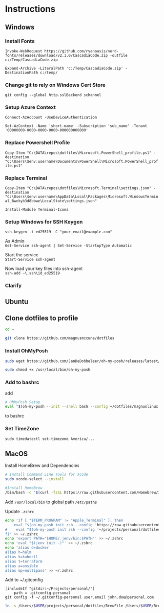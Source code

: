 # Instructions


## Windows
### Install Fonts

`Invoke-WebRequest https://github.com/ryanoasis/nerd-fonts/releases/download/v2.1.0/CascadiaCode.zip -outfile c:/Temp/CascadiaCode.zip`

`Expand-Archive -LiteralPath 'c:/Temp/CascadiaCode.zip' -DestinationPath c:/temp/`

### Change git to rely on Windows Cert Store

`git config --global http.sslBackend schannel`

### Setup Azure Context 

`Connect-AzAccount -UseDeviceAuthentication`

`Set-AzContext -Name 'short-name' -Subscription 'sub_name' -Tenant '00000000-0000-0000-0000-000000000000'`

### Replace Powershell Profile

`Copy-Item "C:\DATA\repos\dotfiles\Microsoft.PowerShell_profile.ps1" -destination "C:\Users\$env:username\Documents\PowerShell\Microsoft.PowerShell_profile.ps1"`

### Replace Terminal

`Copy-Item "C:\DATA\repos\dotfiles\Microsoft.Terminal\settings.json" -destination "C:\Users\$env:username\AppData\Local\Packages\Microsoft.WindowsTerminal_8wekyb3d8bbwe\LocalState\settings.json"`

`Install-Module Terminal-Icons`

### Setup Windows for SSH Keygen

`ssh-keygen -t ed25519 -C "your_email@example.com"`

As Admin  
`Get-Service ssh-agent | Set-Service -StartupType Automatic`

Start the service  
`Start-Service ssh-agent`

Now load your key files into ssh-agent  
`ssh-add ~\.ssh\id_ed25519`

### Clarify

## Ubuntu

## Clone dotfiles to profile

```bash
cd ~

git clone https://github.com/magnusmccune/dotfiles
```

### Install OhMyPosh

```bash
sudo wget https://github.com/JanDeDobbeleer/oh-my-posh/releases/latest/download/posh-linux-amd64 -O /usr/local/bin/oh-my-posh

sudo chmod +x /usr/local/bin/oh-my-posh
```

### Add to bashrc

add  

```bash
# OhMyPosh Setup
eval "$(oh-my-posh --init --shell bash --config ~/dotfiles/magnuslinux.profile.omp.json)"
```

 to bashrc  

### Set TimeZone

 `sudo timedatectl set-timezone America/...`

## MacOS

Install HomeBrew and Dependencies
```bash
# Install Command Line Tools for Xcode
sudo xcode-select --install

#Install HomeBrew
/bin/bash -c "$(curl -fsSL https://raw.githubusercontent.com/Homebrew/install/HEAD/install.sh)"
```

Add `/usr/local/bin` to global path `/etc/paths`

Update `.zshrc`

```bash
echo 'if [ "$TERM_PROGRAM" != "Apple_Terminal" ]; then
    eval "$(oh-my-posh init zsh --config 'https://raw.githubusercontent.com/magnusmccune/dotfiles/main/magnus.profile.omp.json')"
#    eval "$(oh-my-posh init zsh --config '~/projects/personal/dotfiles/magnus.profile.omp.json')"
fi' >> ~/.zshrc
echo 'export PATH="$HOME/.jenv/bin:$PATH"' >> ~/.zshrc
echo 'eval "$(jenv init -)"' >> ~/.zshrc
echo 'alias d=docker
alias h=helm
alias k=kubectl
alias t=terraform
alias a=ansible
alias mp=multipass' >> ~/.zshrc
```

Add to  ~/.gitconfig
```
[includeIf "gitdir:~/Projects/personal/"]
	path = .gitconfig-personal
git config -f ~/.gitconfig-personal user.email john.doe@personal.com
```

``` BASH
ln -s /Users/$USER/projects/personal/dotfiles/BrewFile /Users/$USER/BrewFile
```
